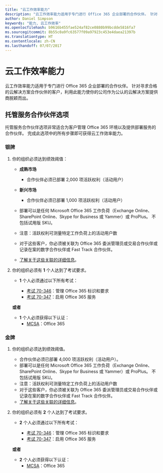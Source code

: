 ```yaml
---
title: "云工作效率能力"
description: "云工作效率能力适用于专门进行 Office 365 企业部署的合作伙伴。 针对寻求合格的云解决方案合作伙伴的客户，利用此能力使你的公司作为公认的云解决方案提供商脱颖而出。"
author: Daniel Simpson
keywords: "能力, 云工作效率"
ms.openlocfilehash: b9616b455fae524af82ce0880b99bcdde5816fa7
ms.sourcegitcommit: 8b55c0a9fc63577f09a97923c453e4daea21397b
ms.translationtype: HT
ms.contentlocale: zh-CN
ms.lasthandoff: 07/07/2017
---
```

# <a name="cloud-productivity-competency"></a>云工作效率能力

云工作效率能力适用于专门进行 Office 365 企业部署的合作伙伴。 针对寻求合格的云解决方案合作伙伴的客户，利用此能力使你的公司作为公认的云解决方案提供商脱颖而出。

## <a name="managed-service-partner-option"></a>托管服务合作伙伴选项
托管服务合作伙伴选项非常适合为客户管理 Office 365 环境以及提供部署服务的合作伙伴。 完成此选项中的所有步骤即可获得云工作效率能力。
### <a name="silver"></a>银牌
1.  你的组织必须达到绩效阈值：
    - **成熟市场** 
        - 合作伙伴必须已部署 2,000 项活跃权利（活动用户）
    - **新兴市场**
        -  合作伙伴必须已部署 1,000 项活跃权利（活动用户）
    
    - 部署可以是任何 Microsoft Office 365 工作负荷（Exchange Online、SharePoint Online、Skype for Business 或 Yammer）或 ProPlus。 不包括试用版 SKU。     
    - 注意：活跃权利可测量特定工作负荷上的活动用户数 
    - 对于这些客户，你必须被关联为 Office 365 委派管理员或交易合作伙伴或记录在案的数字合作伙伴或 Fast Track 合作伙伴。
    - [了解关于这些关联的详细信息](https://partner.microsoft.com/en-us/membership/digital-partner-of-record)。

2. 你的组织必须有 **1** 个人达到了考试要求。

    - **1** 个人必须通过以下所有考试：

        - [考试 70-346](https://www.microsoft.com/en-us/learning/exam-70-346.aspx)：管理 Office 365 标识和要求  
        - [考试 70-347](https://www.microsoft.com/en-us/learning/exam-70-347.aspx)：启用 Office 365 服务
    
    **或者**

    - **1** 个人必须获得以下认证：  
        - [MCSA](https://www.microsoft.com/en-us/learning/mcsa-office365-certification.aspx)：Office 365

### <a name="gold"></a>金牌

1.  你的组织必须达到绩效阈值。 

    - 合作伙伴必须已部署 4,000 项活跃权利（活动用户）。
    - 部署可以是任何 Microsoft Office 365 工作负荷（Exchange Online、SharePoint Online、Skype for Business 或 Yammer）或 ProPlus。 不包括试用版 SKU。
    - 注意：活跃权利可测量特定工作负荷上的活动用户数
    - 对于这些客户，你必须被关联为 Office 365 委派管理员或交易合作伙伴或记录在案的数字合作伙伴或 Fast Track 合作伙伴。
    - [了解关于这些关联的详细信息](https://partner.microsoft.com/en-us/membership/digital-partner-of-record)。

2.  你的组织必须有 **2** 个人达到了考试要求。

    - **2** 个人必须通过以下所有考试：

        - [考试 70-346](https://www.microsoft.com/en-us/learning/exam-70-346.aspx)：管理 Office 365 标识和要求  
        - [考试 70-347](https://www.microsoft.com/en-us/learning/exam-70-347.aspx)：启用 Office 365 服务
        
    **或者**
    
    - **2** 个人必须获得以下认证：
        - [MCSA](https://www.microsoft.com/en-us/learning/mcsa-office365-certification.aspx)：Office 365





